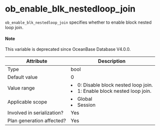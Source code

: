 ob_enable_blk_nestedloop_join
==================================================

`ob_enable_blk_nestedloop_join` specifies whether to enable block nested loop join.

<main id="notice" type='explain'>
<h4>Note</h4>
<p>This variable is deprecated since OceanBase Database V4.0.0. </p>
</main>


| **Attribute** | **Description** |
|----------|------------------------------------------------------------------------------------------------------------|
| Type | bool |
| Default value | 0 |
| Value range | </li><li> 0: Disable block nested loop join.   </li><li> 1: Enable block nested loop join. |
| Applicable scope | </li><li> Global   </li><li> Session |
| Involved in serialization? | Yes |
| Plan generation affected? | Yes |

